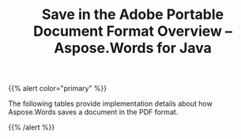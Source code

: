 ﻿---
title: Save in the Adobe Portable Document Format Overview – Aspose.Words for Java
articleTitle: Save in the Adobe Portable Document Format Overview
linktitle: Save in the Adobe Portable Document Format Overview
description: "Export to PDF format using different saving features in Java."
type: docs
weight: 90
url: /java/save-in-the-adobe-portable-document-format-overview/
---

{{% alert color="primary" %}}

The following tables provide implementation details about how Aspose.Words saves a document in the PDF format.

{{% /alert %}}
